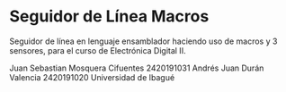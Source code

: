 # Seguidor de Línea Macros
Seguidor de línea en lenguaje ensamblador haciendo uso de macros y 3 sensores, para el curso de Electrónica Digital II.

Juan Sebastian Mosquera Cifuentes 2420191031
Andrés Juan Durán Valencia 2420191020
Universidad de Ibagué
